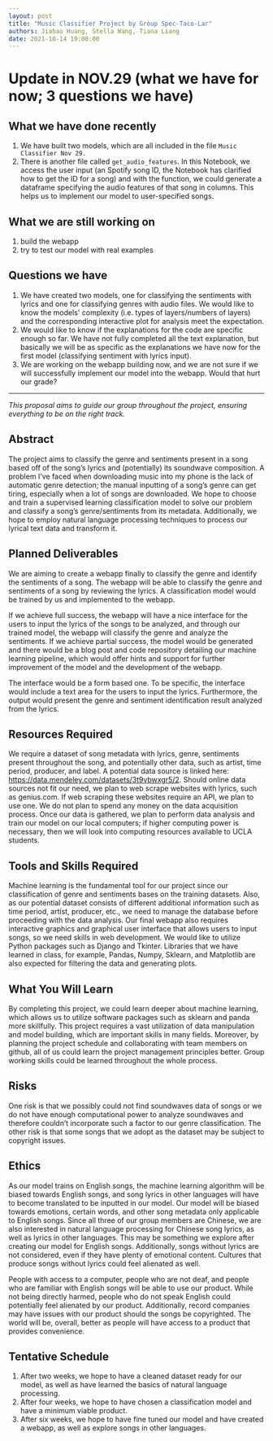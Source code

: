 ```yaml
---
layout: post
title: "Music Classifier Project by Group Spec-Taco-Lar"
authors: Jiahao Huang, Stella Wang, Tiana Liang
date: 2021-10-14 19:00:00
---
```

# Update in NOV.29 (what we have for now; 3 questions we have)
## What we have done recently
1. We have built two models, which are all included in the file `Music Classifier Nov 29.`
2. There is another file called `get_audio_features`. In this Notebook, we access the user input (an Spotify song ID, the Notebook has clarified how to get the ID for a song) and with the function, we could generate a dataframe specifying the audio features of that song in columns. This helps us to implement our model to user-specified songs.

## What we are still working on
1. build the webapp
2. try to test our model with real examples

## Questions we have
1. We have created two models, one for classifying the sentiments with lyrics and one for classifying genres with audio files. We would like to know the models' complexity (i.e. types of layers/numbers of layers) and the corresponding interactive plot for analysis meet the expectation.
2. We would like to know if the explanations for the code are specific enough so far. We have not fully completed all the text explanation, but basically we will be as specific as the explanations we have now for the first model (classifying sentiment with lyrics input).
3. We are working on the webapp building now, and we are not sure if we will successfully implement our model into the webapp. Would that hurt our grade?

-----------------------------------------------------------------------------------------------------------------

*This proposal aims to guide our group throughout the project, ensuring everything to be on the right track.*

## Abstract

The project aims to classify the genre and sentiments present in a song based off of the song’s lyrics and (potentially) its soundwave composition. A problem I’ve faced when downloading music into my phone is the lack of automatic genre detection; the manual inputting of a song’s genre can get tiring, especially when a lot of songs are downloaded. We hope to choose and train a supervised learning classification model to solve our problem and classify a song’s genre/sentiments from its metadata. Additionally, we hope to employ natural language processing techniques to process our lyrical text data and transform it. 

## Planned Deliverables

We are aiming to create a webapp finally to classify the genre and identify the sentiments of a song. The webapp will be able to classify the genre and sentiments of a song by reviewing the lyrics. A classification model would be trained by us and implemented to the webapp.

If we achieve full success, the webapp will have a nice interface for the users to input the lyrics of the songs to be analyzed, and through our trained model, the webapp will classify the genre and analyze the sentiments. If we achieve partial success, the model would be generated and there would be a blog post and code repository detailing our machine learning pipeline, which would offer hints and support for further improvement of the model and the development of the webapp. 

The interface would be a form based one. To be specific, the interface would include a text area for the users to input the lyrics. Furthermore, the output would present the genre and sentiment identification result analyzed from the lyrics.

## Resources Required

We require a dataset of song metadata with lyrics, genre, sentiments present throughout the song, and potentially other data, such as artist, time period, producer, and label. A potential data source is linked here: https://data.mendeley.com/datasets/3t9vbwxgr5/2. Should online data sources not fit our need, we plan to web scrape websites with lyrics, such as genius.com. If web scraping these websites require an API, we plan to use one. We do not plan to spend any money on the data acquisition process. Once our data is gathered, we plan to perform data analysis and train our model on our local computers; if higher computing power is necessary, then we will look into computing resources available to UCLA students.

## Tools and Skills Required

Machine learning is the fundamental tool for our project since our classification of genre and sentiments bases on the training datasets. Also, as our potential dataset consists of different additional information such as time period, artist, producer, etc., we need to manage the database before proceeding with the data analysis. Our final webapp also requires interactive graphics and graphical user interface that allows users to input songs, so we need skills in web development. We would like to utilize Python packages such as Django and Tkinter. Libraries that we have learned in class, for example, Pandas, Numpy, Sklearn, and Matplotlib are also expected for filtering the data and generating plots.

## What You Will Learn

By completing this project, we could learn deeper about machine learning, which allows us to utilize software packages such as sklearn and panda more skillfully. This project requires a vast utilization of data manipulation and model building, which are important skills in many fields. Moreover, by planning the project schedule and collaborating with team members on github, all of us could learn the project management principles better. Group working skills could be learned throughout the whole process. 

## Risks

One risk is that we possibly could not find soundwaves data of songs or we do not have enough computational power to analyze soundwaves and therefore couldn’t incorporate such a factor to our genre classification. The other risk is that some songs that we adopt as the dataset may be subject to copyright issues.

## Ethics

As our model trains on English songs, the machine learning algorithm will be biased towards English songs, and song lyrics in other languages will have to become translated to be inputted in our model. Our model will be biased towards emotions, certain words, and other song metadata only applicable to English songs. Since all three of our group members are Chinese, we are also interested in natural language processing for Chinese song lyrics, as well as lyrics in other languages. This may be something we explore after creating our model for English songs. Additionally, songs without lyrics are not considered, even if they have plenty of emotional content. Cultures that produce songs without lyrics could feel alienated as well. 

People with access to a computer, people who are not deaf, and people who are familiar with English songs will be able to use our product. While not being directly harmed, people who do not speak English could potentially feel alienated by our product. Additionally, record companies may have issues with our product should the songs be copyrighted. The world will be, overall, better as people will have access to a product that provides convenience.

## Tentative Schedule
1. After two weeks, we hope to have a cleaned dataset ready for our model, as well as have learned the basics of natural language processing. 
2. After four weeks, we hope to have chosen a classification model and have a minimum viable product. 
3. After six weeks, we hope to have fine tuned our model and have created a webapp, as well as explore songs in other languages.


